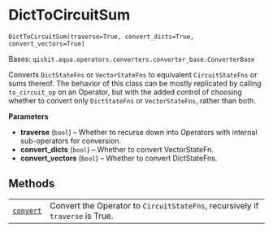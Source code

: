 # DictToCircuitSum

<span id="undefined" />

`DictToCircuitSum(traverse=True, convert_dicts=True, convert_vectors=True)`

Bases: `qiskit.aqua.operators.converters.converter_base.ConverterBase`

Converts `DictStateFns` or `VectorStateFns` to equivalent `CircuitStateFns` or sums thereof. The behavior of this class can be mostly replicated by calling `to_circuit_op` on an Operator, but with the added control of choosing whether to convert only `DictStateFns` or `VectorStateFns`, rather than both.

**Parameters**

*   **traverse** (`bool`) – Whether to recurse down into Operators with internal sub-operators for conversion.
*   **convert\_dicts** (`bool`) – Whether to convert VectorStateFn.
*   **convert\_vectors** (`bool`) – Whether to convert DictStateFns.

## Methods

|                                                                                                                                                                                              |                                                                               |
| -------------------------------------------------------------------------------------------------------------------------------------------------------------------------------------------- | ----------------------------------------------------------------------------- |
| [`convert`](qiskit.aqua.operators.converters.DictToCircuitSum.convert#qiskit.aqua.operators.converters.DictToCircuitSum.convert "qiskit.aqua.operators.converters.DictToCircuitSum.convert") | Convert the Operator to `CircuitStateFns`, recursively if `traverse` is True. |
